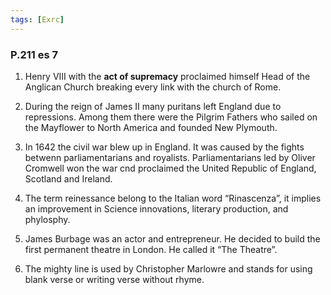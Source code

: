 ```yaml
---
tags: [Exrc]
---
```

### P.211 es 7

1.  Henry VIII with the **act of supremacy** proclaimed himself Head of the Anglican Church breaking every link with the church of Rome.
2.  During the reign of James II many puritans left England due to repressions. Among them there were the Pilgrim Fathers who sailed on the Mayflower to North America and founded New Plymouth.
3.  In 1642 the civil war blew up in England. It was caused by the fights betwenn parliamentarians and royalists. Parliamentarians led by Oliver Cromwell won the war cnd proclaimed the United Republic of England, Scotland and Ireland.
4.  The term reinessance belong to the Italian word “Rinascenza”, it implies an improvement in Science innovations, literary production, and phylosphy.
5.  James Burbage was an actor and entrepreneur. He decided to build the first permanent theatre in London. He called it “The Theatre”.

7.  The mighty line is used by Christopher Marlowre and stands for using blank verse or writing verse without rhyme.